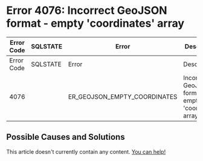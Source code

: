 
# Error 4076: Incorrect GeoJSON format - empty 'coordinates' array


| Error Code | SQLSTATE | Error | Description |
| --- | --- | --- | --- |
| Error Code | SQLSTATE | Error | Description |
| 4076 |  | ER_GEOJSON_EMPTY_COORDINATES | Incorrect GeoJSON format - empty 'coordinates' array. |




## Possible Causes and Solutions


This article doesn't currently contain any content. [You can help!](/kb/en/writing-and-editing-knowledge-base-articles/)

